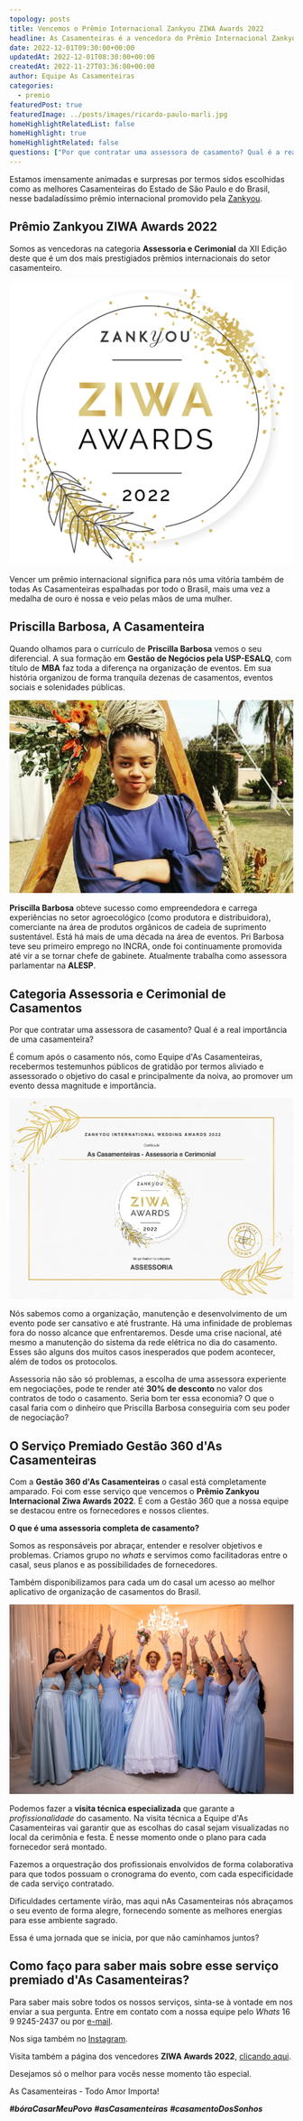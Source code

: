 ```yaml
---
topology: posts
title: Vencemos o Prêmio Internacional Zankyou ZIWA Awards 2022
headline: As Casamenteiras é a vencedora do Prêmio Internacional Zankyou ZIWA Awards 2022 na categoria Assessoria e Cerimonial de casamentos.
date: 2022-12-01T09:30:00+00:00
updatedAt: 2022-12-01T08:30:00+00:00
createdAt: 2022-11-27T03:36:00+00:00
author: Equipe As Casamenteiras
categories:
  - premio
featuredPost: true
featuredImage: ../posts/images/ricardo-paulo-marli.jpg
homeHighlightRelatedList: false
homeHighlight: true
homeHighlightRelated: false
questions: ["Por que contratar uma assessora de casamento? Qual é a real importância de uma casamenteira?:Nós sabemos como a organização, manutenção e desenvolvimento de um evento pode ser cansativo e até frustrante. Há uma infinidade de problemas fora do nosso alcance que enfrentaremos. Desde uma crise nacional, até mesmo a manutenção do sistema da rede elétrica no dia do casamento. Esses são alguns dos muitos casos inesperados que podem acontecer, além de todos os protocolos."]
---
```


Estamos imensamente animadas e surpresas por termos sidos escolhidas como as melhores Casamenteiras do Estado de São Paulo e do Brasil, nesse badaladíssimo prêmio internacional promovido pela [Zankyou](https://www.zankyou.com.br).

## Prêmio Zankyou ZIWA Awards 2022

Somos as vencedoras na categoria **Assessoria e Cerimonial** da XII Edição deste que é um dos mais prestigiados prêmios internacionais do setor casamenteiro. 

![Logotipo Prêmio Zankyou ZIWA Awards 2022](./images/badge-ziwa2022.png)

Vencer um prêmio internacional significa para nós uma vitória também de todas As Casamenteiras espalhadas por todo o Brasil, mais uma vez a medalha de ouro é nossa e veio pelas mãos de uma mulher.

## Priscilla Barbosa, A Casamenteira

Quando olhamos para o currículo de **Priscilla Barbosa** vemos o seu diferencial. A sua formação em **Gestão de Negócios pela USP-ESALQ**, com título de **MBA** faz toda a diferença na organização de eventos. Em sua história organizou de forma tranquila dezenas de casamentos, eventos sociais e solenidades públicas.

![A Cerimonialista Priscilla Barbosa](./images/priscilla-barbosa-cerimonialista.jpg)

**Priscilla Barbosa** obteve sucesso como empreendedora e carrega experiências no setor agroecológico (como produtora e distribuidora), comerciante na área de produtos orgânicos de cadeia de suprimento sustentável. Está há mais de uma década na área de eventos. Pri Barbosa teve seu primeiro emprego no INCRA, onde foi continuamente promovida até vir a se tornar chefe de gabinete. Atualmente trabalha como assessora parlamentar na **ALESP**.

## Categoria Assessoria e Cerimonial de Casamentos

Por que contratar uma assessora de casamento? Qual é a real importância de uma casamenteira?

É comum após o casamento nós, como Equipe d'As Casamenteiras, recebermos testemunhos públicos de gratidão por termos aliviado e assessorado o objetivo do casal e principalmente da noiva, ao promover um evento dessa magnitude e importância. 

![Certificado e Diplomação de Vencedora na Categoria Assessoria no Prêmio Internacional Zankyou ZIWA Awards 2022](./images/ziwa-diploma-as-casamenteiras.jpg)

Nós sabemos como a organização, manutenção e desenvolvimento de um evento pode ser cansativo e até frustrante. Há uma infinidade de problemas fora do nosso alcance que enfrentaremos. Desde uma crise nacional, até mesmo a manutenção do sistema da rede elétrica no dia do casamento. Esses são alguns dos muitos casos inesperados que podem acontecer, além de todos os protocolos.

Assessoria não são só problemas, a escolha de uma assessora experiente em negociações, pode te render até **30% de desconto** no valor dos contratos de todo o casamento. Seria bom ter essa economia? O que o casal faria com o dinheiro que Priscilla Barbosa conseguiria com seu poder de negociação? 

## O Serviço Premiado Gestão 360 d'As Casamenteiras

Com a **Gestão 360 d'As Casamenteiras** o casal está completamente amparado. Foi com esse serviço que vencemos o **Prêmio Zankyou Internacional Ziwa Awards 2022**. É com a Gestão 360 que a nossa equipe se destacou entre os fornecedores e nossos clientes. 

**O que é uma assessoria completa de casamento?**

Somos as responsáveis por abraçar, entender e resolver objetivos e problemas. Criamos grupo no *whats* e servimos como facilitadoras entre o casal, seus planos e as possibilidades de fornecedores. 

Também disponibilizamos para cada um do casal um acesso ao melhor aplicativo de organização de casamentos do Brasil.

![Casamento da Thais e do Paulo em Setembro de 2022](./images/tais-paulo-mini-wedding.jpg)

Podemos fazer a **visita técnica especializada** que garante a *profissionalidade* do casamento. Na visita técnica a Equipe d'As Casamenteiras vai garantir que as escolhas do casal sejam visualizadas no local da cerimônia e festa. É nesse momento onde o plano para cada fornecedor será montado.

Fazemos a orquestração dos profissionais envolvidos de forma colaborativa para que todos possuam o cronograma do evento, com cada especificidade de cada serviço contratado.

Dificuldades certamente virão, mas aqui nAs Casamenteiras nós abraçamos o seu evento de forma alegre, fornecendo somente as melhores energias para esse ambiente sagrado. 

Essa é uma jornada que se inicia, por que não caminhamos juntos?

## Como faço para saber mais sobre esse serviço premiado d'As Casamenteiras?

Para saber mais sobre todos os nossos serviços, sinta-se à vontade em nos enviar a sua pergunta. Entre em contato com a nossa equipe pelo *Whats* 16 9 9245-2437 ou por [e-mail](mailto:cerimonial@ascasamenteiras.com.br).

Nos siga também no [Instagram](https://instagram.com/ascasamenteiras_).

Visita também a página dos vencedores **ZIWA Awards 2022**, [clicando aqui](https://www.zankyou.com.br/ziwa/assessorias-cerimonial).

Desejamos só o melhor para vocês nesse momento tão especial. 

As Casamenteiras - Todo Amor Importa! 

**_#bóraCasarMeuPovo_** **_#asCasamenteiras_** **_#casamentoDosSonhos_**
